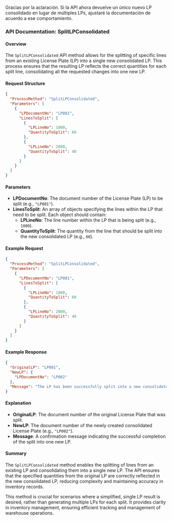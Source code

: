 Gracias por la aclaración. Si la API ahora devuelve un único nuevo LP consolidado en lugar de múltiples LPs, ajustaré la documentación de acuerdo a ese comportamiento.

### API Documentation: SplitLPConsolidated

#### Overview
The `SplitLPConsolidated` API method allows for the splitting of specific lines from an existing License Plate (LP) into a single new consolidated LP. This process ensures that the resulting LP reflects the correct quantities for each split line, consolidating all the requested changes into one new LP.

#### Request Structure
```json
{
  "ProcessMethod": "SplitLPConsolidated",
  "Parameters": [
    {
      "LPDocumentNo": "LP001",
      "LinesToSplit": [
        {
          "LPLineNo": 1000,
          "QuantityToSplit": 60
        },
        {
          "LPLineNo": 2000,
          "QuantityToSplit": 40
        }
      ]
    }
  ]
}
```

#### Parameters
- **LPDocumentNo**: The document number of the License Plate (LP) to be split (e.g., `"LP001"`).
- **LinesToSplit**: An array of objects specifying the lines within the LP that need to be split. Each object should contain:
  - **LPLineNo**: The line number within the LP that is being split (e.g., `1000`).
  - **QuantityToSplit**: The quantity from the line that should be split into the new consolidated LP (e.g., `60`).

#### Example Request
```json
{
  "ProcessMethod": "SplitLPConsolidated",
  "Parameters": [
    {
      "LPDocumentNo": "LP001",
      "LinesToSplit": [
        {
          "LPLineNo": 1000,
          "QuantityToSplit": 60
        },
        {
          "LPLineNo": 2000,
          "QuantityToSplit": 40
        }
      ]
    }
  ]
}
```

#### Example Response
```json
{
  "OriginalLP": "LP001",
  "NewLP": {
    "LPDocumentNo": "LP002"
  },
  "Message": "The LP has been successfully split into a new consolidated LP."
}
```

#### Explanation
- **OriginalLP**: The document number of the original License Plate that was split.
- **NewLP**: The document number of the newly created consolidated License Plate (e.g., `"LP002"`).
- **Message**: A confirmation message indicating the successful completion of the split into one new LP.

#### Summary
The `SplitLPConsolidated` method enables the splitting of lines from an existing LP and consolidating them into a single new LP. The API ensures that the specified quantities from the original LP are correctly reflected in the new consolidated LP, reducing complexity and maintaining accuracy in inventory records.

This method is crucial for scenarios where a simplified, single LP result is desired, rather than generating multiple LPs for each split. It provides clarity in inventory management, ensuring efficient tracking and management of warehouse operations.